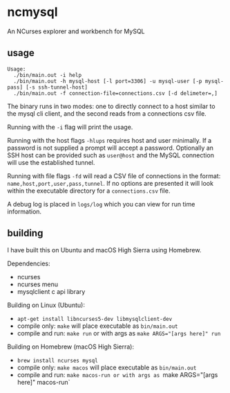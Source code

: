 # ncmysql

An NCurses explorer and workbench for MySQL

## usage

```
Usage:
  ./bin/main.out -i help
  ./bin/main.out -h mysql-host [-l port=3306] -u mysql-user [-p mysql-pass] [-s ssh-tunnel-host]
  ./bin/main.out -f connection-file=connections.csv [-d delimeter=,]
```

The binary runs in two modes: one to directly connect to a host similar to the mysql cli client, and the second reads from a connections csv file.

Running with the `-i` flag will print the usage.

Running with the host flags `-hlups` requires host and user minimally. If a password is not supplied a prompt will accept a password.
Optionally an SSH host can be provided such as `user@host` and the MySQL connection will use the established tunnel.

Running with file flags `-fd` will read a CSV file of connections in the format: `name,host,port,user,pass,tunnel`.
If no options are presented it will look within the executable directory for a `connections.csv` file.

A debug log is placed in `logs/log` which you can view for run time information.

## building

I have built this on Ubuntu and macOS High Sierra using Homebrew.

Dependencies:

- ncurses
- ncurses menu
- mysqlclient c api library [](https://dev.mysql.com/doc/c-api/8.0/en/c-api-introduction.html)

Building on Linux (Ubuntu):

- `apt-get install libncurses5-dev libmysqlclient-dev`
- compile only: `make` will place executable as `bin/main.out`
- compile and run: `make run` or with args as `make ARGS="[args here]" run`

Building on Homebrew (macOS High Sierra):

- `brew install ncurses mysql`
- compile only: `make macos` will place executable as `bin/main.out`
- compile and run: `make macos-run or with args as `make ARGS="[args here]" macos-run`

